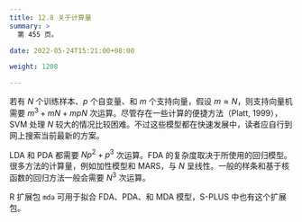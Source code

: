 ```yaml
---
title: 12.8 关于计算量
summary: >
  第 455 页。

date: 2022-05-24T15:21:00+08:00

weight: 1208

---
```


若有 $N$ 个训练样本、$p$ 个自变量、和 $m$ 个支持向量，假设 $m\approx N$，则支持向量机需要 $m^3+mN+mpN$ 次运算。尽管存在一些计算的便捷方法（Platt, 1999），SVM 处理 $N$ 较大的情况比较困难。不过这些模型都在快速发展中，读者应自行到网上搜索当前最新的方案。

LDA 和 PDA 都需要 $Np^2+p^3$ 次运算。FDA 的复杂度取决于所使用的回归模型。很多方法的计算量，例如加性模型和 MARS，与 $N$ 呈线性。一般的样条和基于核函数的回归方法一般会需要 $N^3$ 次运算。

R 扩展包 `mda` 可用于拟合 FDA、PDA、和 MDA 模型，S-PLUS 中也有这个扩展包。